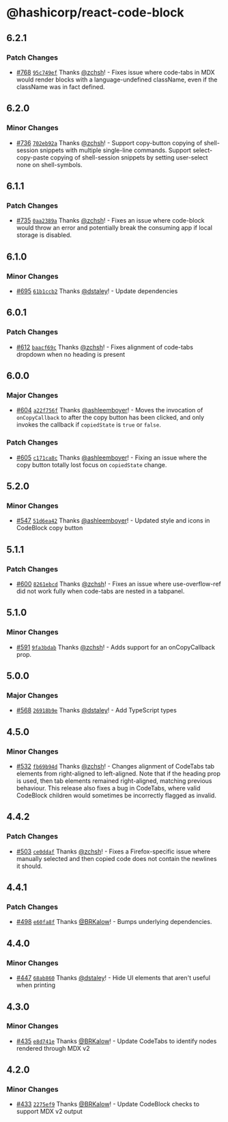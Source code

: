# @hashicorp/react-code-block

## 6.2.1

### Patch Changes

- [#768](https://github.com/hashicorp/react-components/pull/768) [`95c749ef`](https://github.com/hashicorp/react-components/commit/95c749effc8d9eb17251e65f3d29db866b109121) Thanks [@zchsh](https://github.com/zchsh)! - Fixes issue where code-tabs in MDX would render blocks with a language-undefined className, even if the className was in fact defined.

## 6.2.0

### Minor Changes

- [#736](https://github.com/hashicorp/react-components/pull/736) [`702eb92a`](https://github.com/hashicorp/react-components/commit/702eb92ac35758fbdddabe9042b3a07c9d470a5b) Thanks [@zchsh](https://github.com/zchsh)! - Support copy-button copying of shell-session snippets with multiple single-line commands. Support select-copy-paste copying of shell-session snippets by setting user-select none on shell-symbols.

## 6.1.1

### Patch Changes

- [#735](https://github.com/hashicorp/react-components/pull/735) [`0aa2389a`](https://github.com/hashicorp/react-components/commit/0aa2389a98fa9ab004a855a81decbefc4014f022) Thanks [@zchsh](https://github.com/zchsh)! - Fixes an issue where code-block would throw an error and potentially break the consuming app if local storage is disabled.

## 6.1.0

### Minor Changes

- [#695](https://github.com/hashicorp/react-components/pull/695) [`61b1ccb2`](https://github.com/hashicorp/react-components/commit/61b1ccb204144907e9e7785312414dae753a3a73) Thanks [@dstaley](https://github.com/dstaley)! - Update dependencies

## 6.0.1

### Patch Changes

- [#612](https://github.com/hashicorp/react-components/pull/612) [`baacf69c`](https://github.com/hashicorp/react-components/commit/baacf69c24a9a52669d39ab9aa8d96087b854e11) Thanks [@zchsh](https://github.com/zchsh)! - Fixes alignment of code-tabs dropdown when no heading is present

## 6.0.0

### Major Changes

- [#604](https://github.com/hashicorp/react-components/pull/604) [`a22f756f`](https://github.com/hashicorp/react-components/commit/a22f756fb4d202e173b530475857f7b285b390f8) Thanks [@ashleemboyer](https://github.com/ashleemboyer)! - Moves the invocation of `onCopyCallback` to after the copy button has been clicked, and only invokes the callback if `copiedState` is `true` or `false`.

### Patch Changes

- [#605](https://github.com/hashicorp/react-components/pull/605) [`c171ca8c`](https://github.com/hashicorp/react-components/commit/c171ca8cfc15076332b5ccce2cde5dccff02ac62) Thanks [@ashleemboyer](https://github.com/ashleemboyer)! - Fixing an issue where the copy button totally lost focus on `copiedState` change.

## 5.2.0

### Minor Changes

- [#547](https://github.com/hashicorp/react-components/pull/547) [`51d6ea42`](https://github.com/hashicorp/react-components/commit/51d6ea42633194083fbcc192f7580f2d38c6a109) Thanks [@ashleemboyer](https://github.com/ashleemboyer)! - Updated style and icons in CodeBlock copy button

## 5.1.1

### Patch Changes

- [#600](https://github.com/hashicorp/react-components/pull/600) [`8261ebcd`](https://github.com/hashicorp/react-components/commit/8261ebcd4059d3899cd4c67263c58ef6f785ed0a) Thanks [@zchsh](https://github.com/zchsh)! - Fixes an issue where use-overflow-ref did not work fully when code-tabs are nested in a tabpanel.

## 5.1.0

### Minor Changes

- [#591](https://github.com/hashicorp/react-components/pull/591) [`9fa3bdab`](https://github.com/hashicorp/react-components/commit/9fa3bdab34d4f719cf73307f3adb0ff414e35f65) Thanks [@zchsh](https://github.com/zchsh)! - Adds support for an onCopyCallback prop.

## 5.0.0

### Major Changes

- [#568](https://github.com/hashicorp/react-components/pull/568) [`26918b9e`](https://github.com/hashicorp/react-components/commit/26918b9e32b3d4882bb18786f09eaa63c178bbc6) Thanks [@dstaley](https://github.com/dstaley)! - Add TypeScript types

## 4.5.0

### Minor Changes

- [#532](https://github.com/hashicorp/react-components/pull/532) [`fb69b94d`](https://github.com/hashicorp/react-components/commit/fb69b94d205f4f264a66648888495a5401a17e0f) Thanks [@zchsh](https://github.com/zchsh)! - Changes alignment of CodeTabs tab elements from right-aligned to left-aligned. Note that if the heading prop is used, then tab elements remained right-aligned, matching previous behaviour. This release also fixes a bug in CodeTabs, where valid CodeBlock children would sometimes be incorrectly flagged as invalid.

## 4.4.2

### Patch Changes

- [#503](https://github.com/hashicorp/react-components/pull/503) [`ce0ddaf`](https://github.com/hashicorp/react-components/commit/ce0ddafd0555d133a48531aefd1e614432d2d593) Thanks [@zchsh](https://github.com/zchsh)! - Fixes a Firefox-specific issue where manually selected and then copied code does not contain the newlines it should.

## 4.4.1

### Patch Changes

- [#498](https://github.com/hashicorp/react-components/pull/498) [`e60fa8f`](https://github.com/hashicorp/react-components/commit/e60fa8f437a98f97f6c0ed396f194192cf5e376e) Thanks [@BRKalow](https://github.com/BRKalow)! - Bumps underlying dependencies.

## 4.4.0

### Minor Changes

- [#447](https://github.com/hashicorp/react-components/pull/447) [`68ab860`](https://github.com/hashicorp/react-components/commit/68ab860ae59f6df3b81a57eee953f6c33af3a75b) Thanks [@dstaley](https://github.com/dstaley)! - Hide UI elements that aren't useful when printing

## 4.3.0

### Minor Changes

- [#435](https://github.com/hashicorp/react-components/pull/435) [`e8d741e`](https://github.com/hashicorp/react-components/commit/e8d741eb4d599af4d77a086cc4041754db35790e) Thanks [@BRKalow](https://github.com/BRKalow)! - Update CodeTabs to identify nodes rendered through MDX v2

## 4.2.0

### Minor Changes

- [#433](https://github.com/hashicorp/react-components/pull/433) [`2275ef9`](https://github.com/hashicorp/react-components/commit/2275ef92f7cf2b00d413c465bafde636ea7fb9fa) Thanks [@BRKalow](https://github.com/BRKalow)! - Update CodeBlock checks to support MDX v2 output
